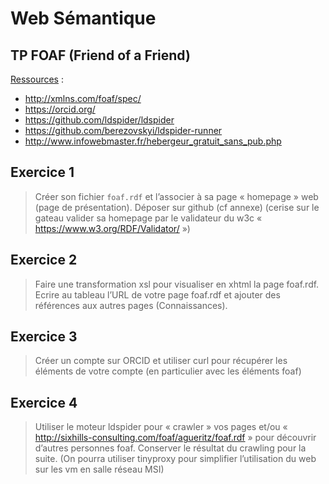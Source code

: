 # Web Sémantique <!-- omit in toc -->
## TP FOAF (Friend of a Friend) <!-- omit in toc -->

<u>Ressources</u> :
- http://xmlns.com/foaf/spec/
- https://orcid.org/
- https://github.com/ldspider/ldspider
- https://github.com/berezovskyi/ldspider-runner
- http://www.infowebmaster.fr/hebergeur_gratuit_sans_pub.php

## Exercice 1
> Créer son fichier `foaf.rdf` et l’associer à sa page « homepage » web (page de présentation).
> Déposer sur github (cf annexe)
> (cerise sur le gateau valider sa homepage par le validateur du w3c « https://www.w3.org/RDF/Validator/ »)



## Exercice 2
> Faire une transformation xsl pour visualiser en xhtml la page foaf.rdf. Ecrire au tableau l’URL de votre page foaf.rdf et ajouter des références aux autres pages (Connaissances).



## Exercice 3
> Créer un compte sur ORCID et utiliser curl pour récupérer les éléments de votre compte (en particulier avec les éléments foaf)
## Exercice 4
>Utiliser le moteur ldspider pour « crawler » vos pages et/ou « http://sixhills-consulting.com/foaf/agueritz/foaf.rdf » pour découvrir d’autres personnes foaf. 
> Conserver le résultat du crawling pour la suite. (On pourra utiliser tinyproxy pour simplifier l’utilisation du web sur les vm en salle réseau MSI)


